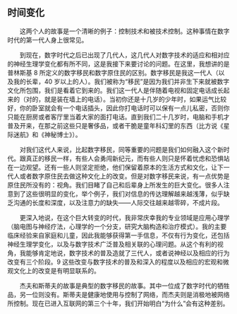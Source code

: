 ## 时间变化

&emsp;&emsp;这两个人的故事是一个清晰的例子：控制技术和被技术控制。这种事情在数字时代的第一代人身上很常见。

&emsp;&emsp;到现在，数字时代之后已出现了几代人，这几代人对数字技术的适应和相对应的神经生理学变化都有所不同，这是我接下来要讨论的问题。在这里，我想讲的是普林斯基 8 所定义的数字移民和数字原住民的区别。数字移民是我这一代人（以及我的长辈，40 岁以上的人）。我们被称为“移民”是因为我们并非生下来就被数字文化所包围，我们是看着它到来的。我们这一代人是伴随着电视和固定电话成长起来的（对的，就是装在墙上的电话）。当初你还是十几岁的少年时，如果运气比较好，你的卧室就会有一个电话插头，因此你打电话时可以保有一点儿私密，否则你只能在厨房或者客厅里当着大家的面打电话。直到我们二十几岁时，电脑和手机才普及开来，在那之前这些只是奢侈品，或者干脆是童年科幻里的东西（比方说《星际迷航》和《神秘博士》）。

&emsp;&emsp;对我们这代人来说，比起数字移民，同等重要的问题是我们如何融入这个新时代。跟真正的移民一样，有些人会勇闯新纪元，而有些人则只是怀着忧虑和恐惧站在一边观望。还有一些人则坚定拒绝，他们保留着原本的生活方式和文化，让下一代人或者数字原住民去做这种文化上的改变。但是对数字移民来说，有一点优势是原住民所没有的：视角。我们目睹了自己和后辈身上所发生的巨大变化。很多人注意到了这些很明显的变化，举个例子，我们对信息的传达理解越来越浅薄，似乎缺乏沟通的长度和深度，以及注意力的缺失——人际交往越来越零碎，不成片段。

&emsp;&emsp;更深入地说，在这个巨大转变的时代，我非常庆幸我的专业领域是应用心理学（脑电图与神经疗法，心理学的一个分支，研究大脑构造和治疗模式）。我的主要临床经验来自家庭和儿童，因此我能够获得第一手信息，不仅有行为变化，还包括神经生理学变化，以及与数字技术广泛普及相关联的心理问题。从这个有利的视角，我能够肯定地说，数字技术的普及造就了三代人，或者说神经以及相应的行为改变有三个阶段。9 这些改变与数字技术的普及和深入的程度以及相应的宏观和微观文化上的改变是有明显联系的。

&emsp;&emsp;杰夫和斯蒂夫的故事是典型的数字移民的故事。其中一位成了数字时代的牺牲品，另一位则没有。斯蒂夫是健康地使用与控制了网络，而杰夫则是消极地被网络所控制。现在已进入互联网的第三个十年，我们开始明白“为什么”会有这种差别。